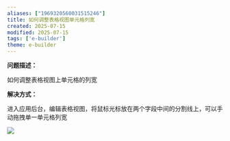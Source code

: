 ```yaml
---
aliases: ["1969320560031515246"]
title: 如何调整表格视图单元格列宽
created: 2025-07-15
modified: 2025-07-15
tags: ['e-builder']
theme: e-builder
---
```


**问题描述：**

如何调整表格视图上单元格的列宽

**解决方式：**

进入应用后台，编辑表格视图，将鼠标光标放在两个字段中间的分割线上，可以手动拖拽单一单元格列宽

![](https://myhelpdoc.oss-cn-heyuan.aliyuncs.com/mdimages/b05502d052a60363c8df2decc56c6998.jpg)